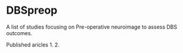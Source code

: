# DBSpreop
A list of studies focusing on Pre-operative neuroimage to assess DBS outcomes.

Published aricles
1. 
2. 
